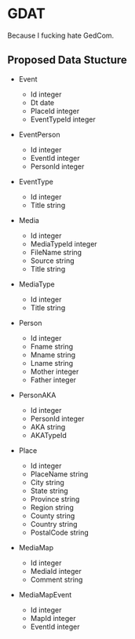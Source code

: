 GDAT
====================

Because I fucking hate GedCom.


Proposed Data Stucture
---------------------

- Event
	+	Id	integer
	+	Dt	date
	+	PlaceId	integer
	+	EventTypeId	integer

- EventPerson
	+	Id	integer
	+   EventId	integer
	+   PersonId	integer

- EventType
	+	Id	integer
	+	Title	string

- Media
	+	Id	integer
	+	MediaTypeId	integer
	+	FileName	string
	+	Source	string
	+	Title	string

- MediaType
	+	Id	integer
	+	Title	string

- Person
	+	Id	integer
	+	Fname	string
	+	Mname	string
	+	Lname	string
	+	Mother	integer
	+	Father	integer

- PersonAKA
	+	Id	integer
	+	PersonId	integer
	+	AKA	string
	+   AKATypeId

- Place
	+	Id	integer
	+   PlaceName	string
	+	City	string
	+	State	string
	+	Province	string
	+	Region	string
	+	County	string
	+	Country	string
	+	PostalCode	string

- MediaMap
	+	Id	integer
	+	MediaId	integer
	+	Comment	string

- MediaMapEvent
	+	Id	integer
	+	MapId	integer
	+	EventId	integer	